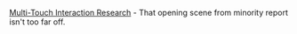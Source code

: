 ---
layout: post
wordpress_id: 70
wordpress_url: http://noesbueno.com/archives/70
date: '2006-02-08 17:54:41 -0600'
date_gmt: '2006-02-08 22:54:41 -0600'
body: |
  <p><a href="http://mrl.nyu.edu/~jhan/ftirtouch/">Multi-Touch Interaction Research</a> - That opening scene from minority report isn't too far off.</p>
---